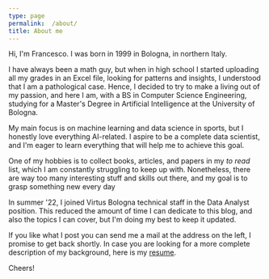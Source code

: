 ```yaml
---
type: page
permalink:  /about/
title: About me
---
```


<p>Hi, I'm Francesco. I was born in 1999 in Bologna, in northern Italy.</p>

<p>I have always been a math guy, but when in high school I started uploading all my grades in an Excel file, looking for patterns and insights, I understood that I am a pathological case. Hence, I decided to try to make a living out of my passion, and here I am, with a BS in Computer Science Engineering, studying for a Master's Degree in Artificial Intelligence at the University of Bologna.</p>

<p>My main focus is on machine learning and data science in sports, but I honestly love everything AI-related. I aspire to be a complete data scientist, and I'm eager to learn everything that will help me to achieve this goal.</p>

<p>One of my hobbies is to collect books, articles, and papers in my <i>to read</i> list, which I am constantly struggling to keep up with. Nonetheless, there are way too many interesting stuff and skills out there, and my goal is to grasp something new every day</p>

<p>In summer '22, I joined Virtus Bologna technical staff in the Data Analyst position. This reduced the amount of time I can dedicate to this blog, and also the topics I can cover, but I'm doing my best to keep it updated.</p>

<p>If you like what I post you can send me a mail at the address on the left, I promise to get back shortly. In case you are looking for a more complete description of my background, here is my <a href="/assets/pdfs/Olivo_Francesco_resume.pdf">resume</a>.</p>

<p>Cheers!</p>
